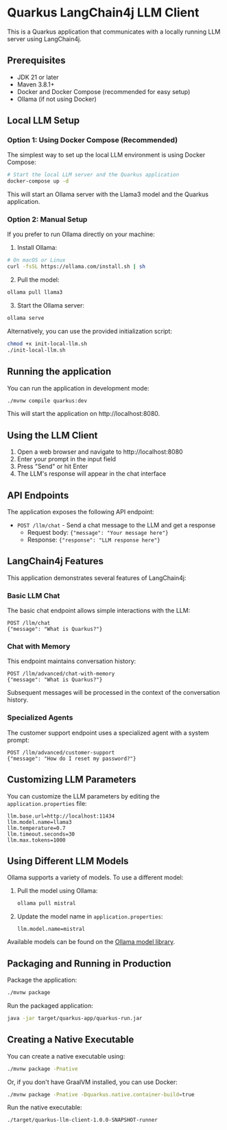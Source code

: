 # Quarkus LangChain4j LLM Client

This is a Quarkus application that communicates with a locally running LLM server using LangChain4j.

## Prerequisites

- JDK 21 or later
- Maven 3.8.1+
- Docker and Docker Compose (recommended for easy setup)
- Ollama (if not using Docker)

## Local LLM Setup

### Option 1: Using Docker Compose (Recommended)

The simplest way to set up the local LLM environment is using Docker Compose:

```bash
# Start the local LLM server and the Quarkus application
docker-compose up -d
```

This will start an Ollama server with the Llama3 model and the Quarkus application.

### Option 2: Manual Setup

If you prefer to run Ollama directly on your machine:

1. Install Ollama:
```bash
# On macOS or Linux
curl -fsSL https://ollama.com/install.sh | sh
```

2. Pull the model:
```bash
ollama pull llama3
```

3. Start the Ollama server:
```bash
ollama serve
```

Alternatively, you can use the provided initialization script:

```bash
chmod +x init-local-llm.sh
./init-local-llm.sh
```

## Running the application

You can run the application in development mode:

```bash
./mvnw compile quarkus:dev
```

This will start the application on http://localhost:8080.

## Using the LLM Client

1. Open a web browser and navigate to http://localhost:8080
2. Enter your prompt in the input field
3. Press "Send" or hit Enter
4. The LLM's response will appear in the chat interface

## API Endpoints

The application exposes the following API endpoint:

- `POST /llm/chat` - Send a chat message to the LLM and get a response
    - Request body: `{"message": "Your message here"}`
    - Response: `{"response": "LLM response here"}`

## LangChain4j Features

This application demonstrates several features of LangChain4j:

### Basic LLM Chat

The basic chat endpoint allows simple interactions with the LLM:

```
POST /llm/chat
{"message": "What is Quarkus?"}
```

### Chat with Memory

This endpoint maintains conversation history:

```
POST /llm/advanced/chat-with-memory
{"message": "What is Quarkus?"}
```

Subsequent messages will be processed in the context of the conversation history.

### Specialized Agents

The customer support endpoint uses a specialized agent with a system prompt:

```
POST /llm/advanced/customer-support
{"message": "How do I reset my password?"}
```

## Customizing LLM Parameters

You can customize the LLM parameters by editing the `application.properties` file:

```
llm.base.url=http://localhost:11434
llm.model.name=llama3
llm.temperature=0.7
llm.timeout.seconds=30
llm.max.tokens=1000
```

## Using Different LLM Models

Ollama supports a variety of models. To use a different model:

1. Pull the model using Ollama:
   ```bash
   ollama pull mistral
   ```

2. Update the model name in `application.properties`:
   ```
   llm.model.name=mistral
   ```

Available models can be found on the [Ollama model library](https://ollama.com/library).

## Packaging and Running in Production

Package the application:

```bash
./mvnw package
```

Run the packaged application:

```bash
java -jar target/quarkus-app/quarkus-run.jar
```

## Creating a Native Executable

You can create a native executable using:

```bash
./mvnw package -Pnative
```

Or, if you don't have GraalVM installed, you can use Docker:

```bash
./mvnw package -Pnative -Dquarkus.native.container-build=true
```

Run the native executable:

```bash
./target/quarkus-llm-client-1.0.0-SNAPSHOT-runner
```